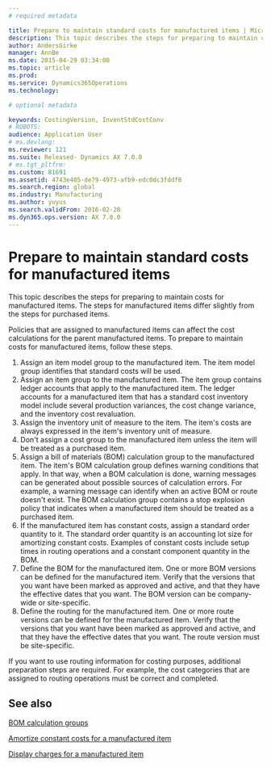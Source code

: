 ```yaml
---
# required metadata

title: Prepare to maintain standard costs for manufactured items | Microsoft Docs
description: This topic describes the steps for preparing to maintain costs for manufactured items. The steps for manufactured items differ slightly from the steps for purchased items.
author: AndersGirke
manager: AnnBe
ms.date: 2015-04-29 03:34:00
ms.topic: article
ms.prod: 
ms.service: Dynamics365Operations
ms.technology: 

# optional metadata

keywords: CostingVersion, InventStdCostConv
# ROBOTS: 
audience: Application User
# ms.devlang: 
ms.reviewer: 121
ms.suite: Released- Dynamics AX 7.0.0
# ms.tgt_pltfrm: 
ms.custom: 81691
ms.assetid: 4743e405-de79-4973-afb9-edc0dc3fddf8
ms.search.region: global
ms.industry: Manufacturing
ms.author: yuyus
ms.search.validFrom: 2016-02-28
ms.dyn365.ops.version: AX 7.0.0
---
```


# Prepare to maintain standard costs for manufactured items

This topic describes the steps for preparing to maintain costs for manufactured items. The steps for manufactured items differ slightly from the steps for purchased items.

Policies that are assigned to manufactured items can affect the cost calculations for the parent manufactured items. To prepare to maintain costs for manufactured items, follow these steps.

1.  Assign an item model group to the manufactured item. The item model group identifies that standard costs will be used.
2.  Assign an item group to the manufactured item. The item group contains ledger accounts that apply to the manufactured item. The ledger accounts for a manufactured item that has a standard cost inventory model include several production variances, the cost change variance, and the inventory cost revaluation.
3.  Assign the inventory unit of measure to the item. The item's costs are always expressed in the item's inventory unit of measure.
4.  Don't assign a cost group to the manufactured item unless the item will be treated as a purchased item.
5.  Assign a bill of materials (BOM) calculation group to the manufactured item. The item's BOM calculation group defines warning conditions that apply. In that way, when a BOM calculation is done, warning messages can be generated about possible sources of calculation errors. For example, a warning message can identify when an active BOM or route doesn't exist. The BOM calculation group contains a stop explosion policy that indicates when a manufactured item should be treated as a purchased item.
6.  If the manufactured item has constant costs, assign a standard order quantity to it. The standard order quantity is an accounting lot size for amortizing constant costs. Examples of constant costs include setup times in routing operations and a constant component quantity in the BOM.
7.  Define the BOM for the manufactured item. One or more BOM versions can be defined for the manufactured item. Verify that the versions that you want have been marked as approved and active, and that they have the effective dates that you want. The BOM version can be company-wide or site-specific.
8.  Define the routing for the manufactured item. One or more route versions can be defined for the manufactured item. Verify that the versions that you want have been marked as approved and active, and that they have the effective dates that you want. The route version must be site-specific.

If you want to use routing information for costing purposes, additional preparation steps are required. For example, the cost categories that are assigned to routing operations must be correct and completed.

See also
--------

[BOM calculation groups](https://ax.help.dynamics.com/en/wiki/bom-calculation-groups/)

[Amortize constant costs for a manufactured item](http://authoring.help.dynamics.com/en/wiki/amortize-constant-costs-manufactured-item/)

[Display charges for a manufactured item](https://ax.help.dynamics.com/en/wiki/charges-manufactured-item/)

